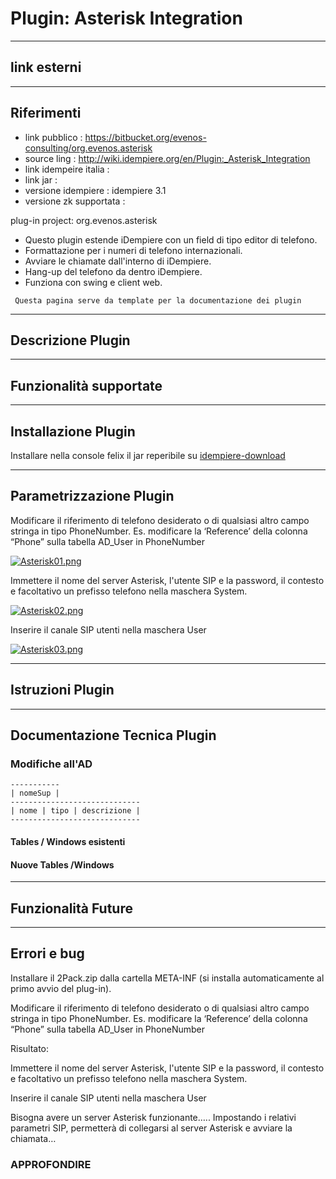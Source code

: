 # Plugin: Asterisk Integration

---

## link esterni

---

## Riferimenti

- link pubblico  : <https://bitbucket.org/evenos-consulting/org.evenos.asterisk>
- source ling  : <http://wiki.idempiere.org/en/Plugin:_Asterisk_Integration>
- link idempeire italia  :
- link jar  :
- versione idempiere  : idempiere 3.1
- versione zk supportata :



plug-in project: org.evenos.asterisk



- Questo plugin estende iDempiere con un field di tipo editor di telefono.
- Formattazione per i numeri di telefono internazionali.
- Avviare le chiamate dall'interno di iDempiere.
- Hang-up del telefono da dentro iDempiere.
- Funziona con swing e client web.

```
 Questa pagina serve da template per la documentazione dei plugin
```

---

## Descrizione Plugin

---

## Funzionalità supportate

---

## Installazione Plugin

Installare nella console felix il jar reperibile su [idempiere-download](https://bitbucket.org/consulnet/idempiere-download)

---

## Parametrizzazione Plugin

Modificare il riferimento di telefono desiderato o di qualsiasi altro campo stringa in tipo PhoneNumber. Es. modificare la ‘Reference’ della colonna “Phone” sulla tabella AD_User in PhoneNumber

[![Asterisk01.png](http://192.168.178.102/images/1/12/Asterisk01.png)](http://192.168.178.102/index.php/File:Asterisk01.png)

Immettere il nome del server Asterisk, l'utente SIP e la password, il contesto e facoltativo un prefisso telefono nella maschera System.

[![Asterisk02.png](http://192.168.178.102/images/2/2a/Asterisk02.png)](http://192.168.178.102/index.php/File:Asterisk02.png)

Inserire il canale SIP utenti nella maschera User

[![Asterisk03.png](http://192.168.178.102/images/4/44/Asterisk03.png)](http://192.168.178.102/index.php/File:Asterisk03.png)

---

## Istruzioni Plugin

---

## Documentazione Tecnica Plugin

### Modifiche all'AD

```
-----------
| nomeSup |
-----------------------------
| nome | tipo | descrizione | 
-----------------------------
```

#### Tables / Windows esistenti

#### Nuove Tables /Windows

---

## Funzionalità Future

---

## Errori e bug

Installare il 2Pack.zip dalla cartella META-INF (si installa automaticamente al primo avvio del plug-in).

Modificare il riferimento di telefono desiderato o di qualsiasi altro campo stringa in tipo PhoneNumber. Es. modificare la ‘Reference’ della colonna “Phone” sulla tabella AD_User in PhoneNumber

Risultato:

Immettere il nome del server Asterisk, l'utente SIP e la password, il contesto e facoltativo un prefisso telefono nella maschera System.


Inserire il canale SIP utenti nella maschera User

Bisogna avere un server Asterisk funzionante….. Impostando i relativi parametri SIP, permetterà di collegarsi al server Asterisk e avviare la chiamata…

### APPROFONDIRE